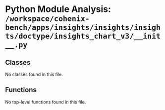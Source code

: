 # Python Module Analysis: `/workspace/cohenix-bench/apps/insights/insights/insights/doctype/insights_chart_v3/__init__.py`

## Classes

No classes found in this file.


## Functions

No top-level functions found in this file.
